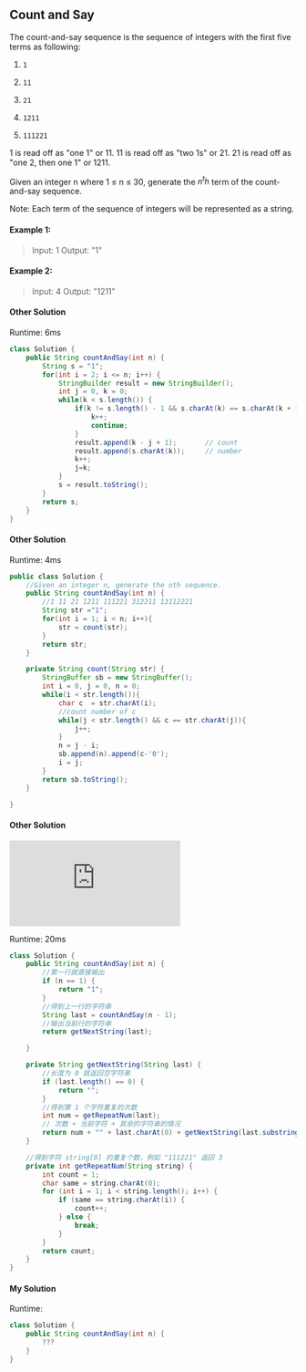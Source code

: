 ## Count and Say

The count-and-say sequence is the sequence of integers with the first five terms as following:

1.     1
2.     11
3.     21
4.     1211
5.     111221

1 is read off as "one 1" or 11.
11 is read off as "two 1s" or 21.
21 is read off as "one 2, then one 1" or 1211.

Given an integer n where 1 ≤ n ≤ 30, generate the $n^th$ term of the count-and-say sequence.

Note: Each term of the sequence of integers will be represented as a string.



#### Example 1:

>Input: 1
Output: "1"

#### Example 2:

>Input: 4
Output: "1211"


#### Other Solution

Runtime: 6ms

```Java
class Solution {
    public String countAndSay(int n) {
        String s = "1";
        for(int i = 2; i <= n; i++) {
            StringBuilder result = new StringBuilder();
            int j = 0, k = 0;
            while(k < s.length()) {
                if(k != s.length() - 1 && s.charAt(k) == s.charAt(k + 1)) {
                    k++;
                    continue;
                }
                result.append(k - j + 1);       // count
                result.append(s.charAt(k));     // number
                k++;
                j=k;
            }
            s = result.toString();
        }
        return s;
    }
}
```


#### Other Solution

Runtime: 4ms

```Java
public class Solution {
    //Given an integer n, generate the nth sequence.
	public String countAndSay(int n) {
        //1 11 21 1211 111221 312211 13112221		
		String str ="1";
		for(int i = 1; i < n; i++){
			str = count(str);
		}
		return str;
    }

	private String count(String str) {
		StringBuffer sb = new StringBuffer();
		int i = 0, j = 0, n = 0;
		while(i < str.length()){
			char c  = str.charAt(i);
			//count number of c
			while(j < str.length() && c == str.charAt(j)){
				j++;
			}
			n = j - i;
			sb.append(n).append(c-'0');
			i = j;
		}
		return sb.toString();
	}

}
```


#### Other Solution
![递归](https://leetcode.windliang.cc/leetCode-38-Count-and-Say.html)

Runtime: 20ms

```Java
class Solution {
    public String countAndSay(int n) {
        //第一行就直接输出
        if (n == 1) {
            return "1";
        }
        //得到上一行的字符串
        String last = countAndSay(n - 1);
        //输出当前行的字符串
        return getNextString(last);

    }

    private String getNextString(String last) {
        //长度为 0 就返回空字符串
        if (last.length() == 0) {
            return "";
        }
        //得到第 1 个字符重复的次数
        int num = getRepeatNum(last);
        // 次数 + 当前字符 + 其余的字符串的情况
        return num + "" + last.charAt(0) + getNextString(last.substring(num));
    }

    //得到字符 string[0] 的重复个数，例如 "111221" 返回 3
    private int getRepeatNum(String string) {
        int count = 1;
        char same = string.charAt(0);
        for (int i = 1; i < string.length(); i++) {
            if (same == string.charAt(i)) {
                count++;
            } else {
                break;
            }
        }
        return count;
    }
}
```

#### My Solution

Runtime:

```Java
class Solution {
    public String countAndSay(int n) {
        ???
    }
}
```
